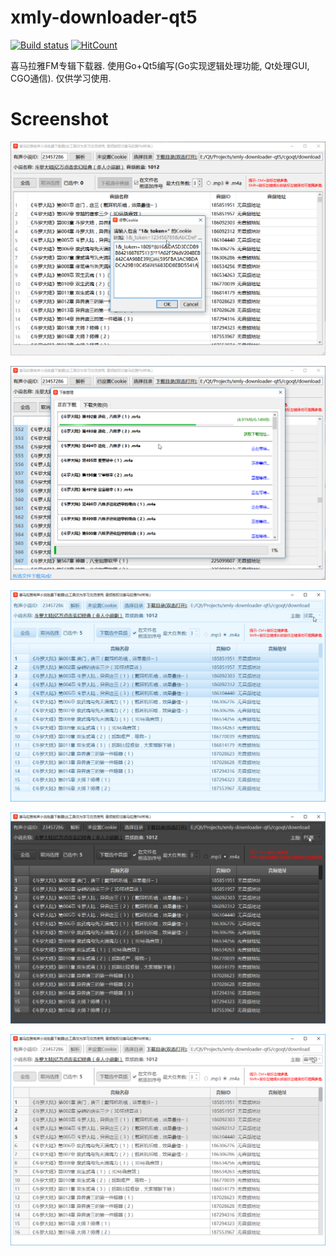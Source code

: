 # xmly-downloader-qt5
[![Build status](https://ci.appveyor.com/api/projects/status/4xuc4atlur2aqu3k?svg=true)](https://ci.appveyor.com/project/jing18233/xmly-downloader-qt5)
[![HitCount](http://hits.dwyl.com/jing332/xmly-downloader-qt5.svg)](http://hits.dwyl.com/jing332/xmly-downloader-qt5)

喜马拉雅FM专辑下载器. 使用Go+Qt5编写(Go实现逻辑处理功能, Qt处理GUI, CGO通信). 仅供学习使用.

# Screenshot
![MainWindow](screenshots/MainWindow.png)

![DownloadDialog](screenshots/DownloadDialog.png)

![lightblue](screenshots/lightblue.png)

![psblack](screenshots/psblack.png)

![flatwhite](screenshots/flatwhite.png)
